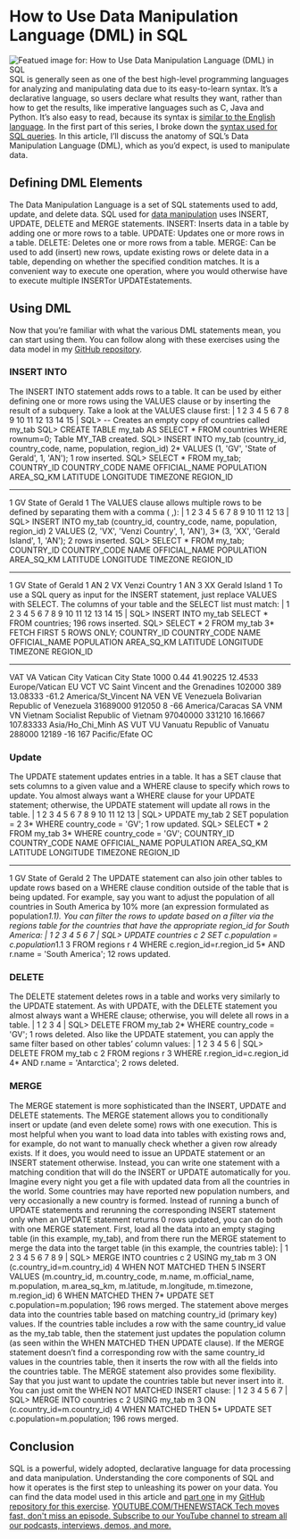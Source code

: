 # How to Use Data Manipulation Language (DML) in SQL
![Featued image for: How to Use Data Manipulation Language (DML) in SQL](https://cdn.thenewstack.io/media/2024/03/74b34769-use-dml-sql-1024x576.jpg)
SQL is generally seen as one of the best high-level programming languages for analyzing and manipulating data due to its easy-to-learn syntax. It’s a declarative language, so users declare what results they want, rather than how to get the results, like imperative languages such as C, Java and Python. It’s also easy to read, because its syntax is
[similar to the English language](https://thenewstack.io/how-to-make-sql-easier-to-understand-test-and-maintain/).
In the first part of this series, I broke down the
[syntax used for SQL queries](https://thenewstack.io/how-to-write-sql-queries/). In this article, I’ll discuss the anatomy of SQL’s Data Manipulation Language (DML), which as you’d expect, is used to manipulate data.
## Defining DML Elements
The Data Manipulation Language is a set of SQL statements used to add, update, and delete data. SQL used for
[data manipulation](https://thenewstack.io/data/) uses
INSERT,
UPDATE,
DELETE and
MERGE statements.
INSERT: Inserts data in a table by adding one or more rows to a table.
UPDATE: Updates one or more rows in a table.
DELETE: Deletes one or more rows from a table.
MERGE: Can be used to add (insert) new rows, update existing rows or delete data in a table, depending on whether the specified condition matches. It is a convenient way to execute one operation, where you would otherwise have to execute multiple
INSERTor
UPDATEstatements.
## Using DML
Now that you’re familiar with what the various DML statements mean, you can start using them. You can follow along with these exercises using the data model in my
[GitHub repository](https://github.com/gvenzl/sample-data/tree/main/countries-cities-currencies).
### INSERT INTO
The
INSERT INTO statement adds rows to a table. It can be used by either defining one or more rows using the
VALUES clause or by inserting the result of a subquery. Take a look at the
VALUES clause first:
|
1
2
3
4
5
6
7
8
9
10
11
12
13
14
15
|
SQL> -- Creates an empty copy of countries called my_tab
SQL> CREATE TABLE my_tab AS SELECT * FROM countries WHERE rownum=0;
Table MY_TAB created.
SQL> INSERT INTO my_tab (country_id, country_code, name, population, region_id)
2* VALUES (1, 'GV', 'State of Gerald', 1, 'AN');
1 row inserted.
SQL> SELECT * FROM my_tab;
COUNTRY_ID COUNTRY_CODE NAME OFFICIAL_NAME POPULATION AREA_SQ_KM LATITUDE LONGITUDE TIMEZONE REGION_ID
_____________ _______________ __________________ ________________ _____________ _____________ ___________ ____________ ___________ ____________
1 GV State of Gerald 1
The
VALUES clause allows multiple rows to be defined by separating them with a comma (
,):
|
1
2
3
4
5
6
7
8
9
10
11
12
13
|
SQL> INSERT INTO my_tab (country_id, country_code, name, population, region_id)
2 VALUES (2, 'VX', 'Venzi Country', 1, 'AN'),
3* (3, 'XX', 'Gerald Island', 1, 'AN');
2 rows inserted.
SQL> SELECT * FROM my_tab;
COUNTRY_ID COUNTRY_CODE NAME OFFICIAL_NAME POPULATION AREA_SQ_KM LATITUDE LONGITUDE TIMEZONE REGION_ID
_____________ _______________ __________________ ________________ _____________ _____________ ___________ ____________ ___________ ____________
1 GV State of Gerald 1 AN
2 VX Venzi Country 1 AN
3 XX Gerald Island 1
To use a SQL query as input for the
INSERT statement, just replace
VALUES with
SELECT. The columns of your table and the
SELECT list must match:
|
1
2
3
4
5
6
7
8
9
10
11
12
13
14
15
|
SQL> INSERT INTO my_tab SELECT * FROM countries;
196 rows inserted.
SQL> SELECT *
2 FROM my_tab
3* FETCH FIRST 5 ROWS ONLY;
COUNTRY_ID COUNTRY_CODE NAME OFFICIAL_NAME POPULATION AREA_SQ_KM LATITUDE LONGITUDE TIMEZONE REGION_ID
_____________ _______________ ___________________________________ ___________________________________ _____________ _____________ ___________ ____________ _____________________ ____________
VAT VA Vatican City Vatican City State 1000 0.44 41.90225 12.4533 Europe/Vatican EU
VCT VC Saint Vincent and the Grenadines 102000 389 13.08333 -61.2 America/St_Vincent NA
VEN VE Venezuela Bolivarian Republic of Venezuela 31689000 912050 8 -66 America/Caracas SA
VNM VN Vietnam Socialist Republic of Vietnam 97040000 331210 16.16667 107.83333 Asia/Ho_Chi_Minh AS
VUT VU Vanuatu Republic of Vanuatu 288000 12189 -16 167 Pacific/Efate OC
### Update
The
UPDATE statement updates entries in a table. It has a
SET clause that sets columns to a given value and a
WHERE clause to specify which rows to update. You almost always want a
WHERE clause for your
UPDATE statement; otherwise, the
UPDATE statement will update all rows in the table.
|
1
2
3
4
5
6
7
8
9
10
11
12
13
|
SQL> UPDATE my_tab
2 SET population = 2
3* WHERE country_code = 'GV';
1 row updated.
SQL> SELECT *
2 FROM my_tab
3* WHERE country_code = 'GV';
COUNTRY_ID COUNTRY_CODE NAME OFFICIAL_NAME POPULATION AREA_SQ_KM LATITUDE LONGITUDE TIMEZONE REGION_ID
_____________ _______________ __________________ ________________ _____________ _____________ ___________ ____________ ___________ ____________
1 GV State of Gerald 2
The
UPDATE statement can also join other tables to update rows based on a
WHERE clause condition outside of the table that is being updated. For example, say you want to adjust the population of all countries in South America by 10% more (an expression formulated as
population*1.1). You can filter the rows to update based on a filter via the
regions table for the
countries that have the appropriate
region_id for South America:
|
1
2
3
4
5
6
7
|
SQL> UPDATE countries c
2 SET c.population = c.population*1.1
3 FROM regions r
4 WHERE c.region_id=r.region_id
5* AND r.name = 'South America';
12 rows updated.
### DELETE
The
DELETE statement deletes rows in a table and works very similarly to the
UPDATE statement. As with
UPDATE, with the
DELETE statement you almost always want a
WHERE clause; otherwise, you will delete all rows in a table.
|
1
2
3
4
|
SQL> DELETE FROM my_tab
2* WHERE country_code = 'GV';
1 rows deleted.
Also like the
UPDATE statement, you can apply the same filter based on other tables’ column values:
|
1
2
3
4
5
6
|
SQL> DELETE FROM my_tab c
2 FROM regions r
3 WHERE r.region_id=c.region_id
4* AND r.name = 'Antarctica';
2 rows deleted.
### MERGE
The
MERGE statement is more sophisticated than the
INSERT,
UPDATE and
DELETE statements. The
MERGE statement allows you to conditionally insert or update (and even delete some) rows with one execution. This is most helpful when you want to load data into tables with existing rows and, for example, do not want to manually check whether a given row already exists. If it does, you would need to issue an
UPDATE statement or an
INSERT statement otherwise. Instead, you can write one statement with a matching condition that will do the
INSERT or
UPDATE automatically for you.
Imagine every night you get a file with updated data from all the countries in the world. Some countries may have reported new population numbers, and very occasionally a new country is formed. Instead of running a bunch of
UPDATE statements and rerunning the corresponding
INSERT statement only when an
UPDATE statement returns 0 rows updated, you can do both with one
MERGE statement.
First, load all the data into an empty staging table (in this example,
my_tab), and from there run the
MERGE statement to merge the data into the target table (in this example, the
countries table):
|
1
2
3
4
5
6
7
8
9
|
SQL> MERGE INTO countries c
2 USING my_tab m
3 ON (c.country_id=m.country_id)
4 WHEN NOT MATCHED THEN
5 INSERT VALUES (m.country_id, m.country_code, m.name, m.official_name, m.population, m.area_sq_km, m.latitude, m.longitude, m.timezone, m.region_id)
6 WHEN MATCHED THEN
7* UPDATE SET c.population=m.population;
196 rows merged.
The statement above merges data into the
countries table based on matching
country_id (primary key) values. If the
countries table includes a row with the same
country_id value as the
my_tab table, then the statement just updates the
population column (as seen within the
WHEN MATCHED THEN UPDATE clause). If the
MERGE statement doesn’t find a corresponding row with the same
country_id values in the
countries table, then it inserts the row with all the fields into the
countries table.
The
MERGE statement also provides some flexibility. Say that you just want to update the
countries table but never insert into it. You can just omit the
WHEN NOT MATCHED INSERT clause:
|
1
2
3
4
5
6
7
|
SQL> MERGE INTO countries c
2 USING my_tab m
3 ON (c.country_id=m.country_id)
4 WHEN MATCHED THEN
5* UPDATE SET c.population=m.population;
196 rows merged.
## Conclusion
SQL is a powerful, widely adopted, declarative language for data processing and data manipulation. Understanding the core components of SQL and how it operates is the first step to unleashing its power on your data. You can find the data model used in this article and
[part one](https://thenewstack.io/how-to-write-sql-queries/) in my [GitHub repository for this exercise](https://github.com/gvenzl/sample-data/tree/main/countries-cities-currencies). [
YOUTUBE.COM/THENEWSTACK
Tech moves fast, don't miss an episode. Subscribe to our YouTube
channel to stream all our podcasts, interviews, demos, and more.
](https://youtube.com/thenewstack?sub_confirmation=1)